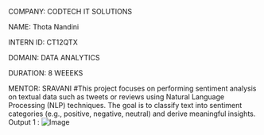 COMPANY: CODTECH IT SOLUTIONS

NAME: Thota Nandini 

INTERN ID: CT12QTX

DOMAIN: DATA ANALYTICS

DURATION: 8 WEEEKS

MENTOR: SRAVANI
#This project focuses on performing sentiment analysis on textual data such as tweets or reviews using Natural Language Processing (NLP) techniques. The goal is to classify text into sentiment categories (e.g., positive, negative, neutral) and derive meaningful insights.
Output 1 : ![Image](https://github.com/user-attachments/assets/4edcfc34-70eb-4fb1-8e46-d28a1bd7822e)

